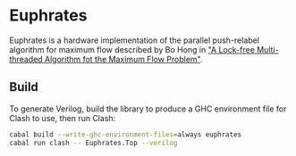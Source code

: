 # Euphrates

Euphrates is a hardware implementation of the parallel push-relabel algorithm
for maximum flow described by Bo Hong in ["A Lock-free Multi-threaded Algorithm
fot the Maximum Flow Problem"](http://people.cs.ksu.edu/~wls77/weston/projects/cis598/hong.pdf).

## Build

To generate Verilog, build the library to produce a GHC environment file for
Clash to use, then run Clash:

```sh
cabal build --write-ghc-environment-files=always euphrates
cabal run clash -- Euphrates.Top --verilog
```

